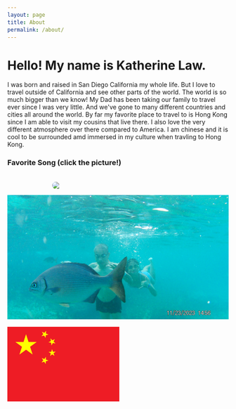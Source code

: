 ```yaml
---
layout: page
title: About
permalink: /about/
---
```

# Hello! My name is Katherine Law.
I was born and raised in San Diego California my whole life. But I love to travel outside of California and see other parts of the world. The world is so much bigger than we know! My Dad has been taking our family to travel ever since I was very little. And we've gone to many different countries and cities all around the world. By far my favorite place to travel to is Hong Kong since I am able to visit my cousins that live there. I also love the very different atmosphere over there compared to America. I am chinese and it is cool to be surrounded amd immersed in my culture when travling to Hong Kong. 

<h3>Favorite Song (click the picture!)</h3>    
<!-- Link to the favorite show -->
<a href="https://youtu.be/W_YOJWZIjxo?si=V2gletV7f56w0xDB" style="text-decoration: none;">
  <img src="https://i.imgur.com/aGrfy8x.png" style="width: 300px; height: auto; border-radius: 10px; display: block; margin: 0 auto;">
</a>

![alt text](../images/notebooks/foundation/b92f4d7b53d4f302ad0b15f38054f0a2.JPG)

![alt text](../images/notebooks/foundation/Unknown.png)